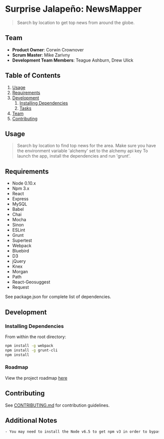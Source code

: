 # Surprise Jalapeño: NewsMapper

> Search by location to get top news from around the globe.

## Team

  - __Product Owner__: Corwin Crownover
  - __Scrum Master__: Mike Zarivny
  - __Development Team Members__: Teague Ashburn, Drew Ulick

## Table of Contents

1. [Usage](#Usage)
1. [Requirements](#requirements)
1. [Development](#development)
    1. [Installing Dependencies](#installing-dependencies)
    1. [Tasks](#tasks)
1. [Team](#team)
1. [Contributing](#contributing)

## Usage

> Search by location to find top news for the area.
> Make sure you have the environment variable 'alchemy' set to the alchemy api key
> To launch the app, install the dependencies and run 'grunt'.

## Requirements

- Node 0.10.x
- Npm 3.x
- React
- Express
- MySQL
- Babel
- Chai
- Mocha
- Sinon
- ESLint
- Grunt
- Supertest
- Webpack
- Bluebird
- D3
- jQuery
- Knex
- Morgan
- Path
- React-Geosuggest
- Request

See package.json for complete list of dependencies.

## Development

### Installing Dependencies

From within the root directory:

```sh
npm install -g webpack
npm install -g grunt-cli
npm install
```

### Roadmap

View the project roadmap [here](https://github.com/issues?user=surprisejalapeno)


## Contributing

See [CONTRIBUTING.md](CONTRIBUTING.md) for contribution guidelines.

## Additional Notes
```sh
- You may need to install the Node v6.5 to get npm v3 in order to bypass a blocking Grunt bug where incorrect dependency versions are read.
```
